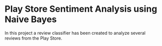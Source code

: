 # Play Store Sentiment Analysis using Naive Bayes

In this project a review classifier has been created to analyze several reviews from the Play Store. 
